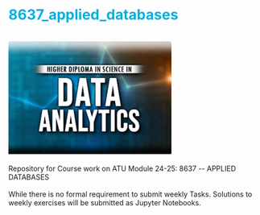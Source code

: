 # <font color = "sky blue"> 8637_applied_databases</font>
</br>![Data Analytics](https://github.com/ngn73/4122_progamming_and_scripting/blob/main/resources/data_analytics.png?raw=true)</br></br>
Repository for Course work on ATU Module 24-25: 8637 -- APPLIED DATABASES
</br></br>
While there is no formal requirement to submit weekly Tasks. Solutions to weekly exercises will be submitted as Jupyter Notebooks.</br>
